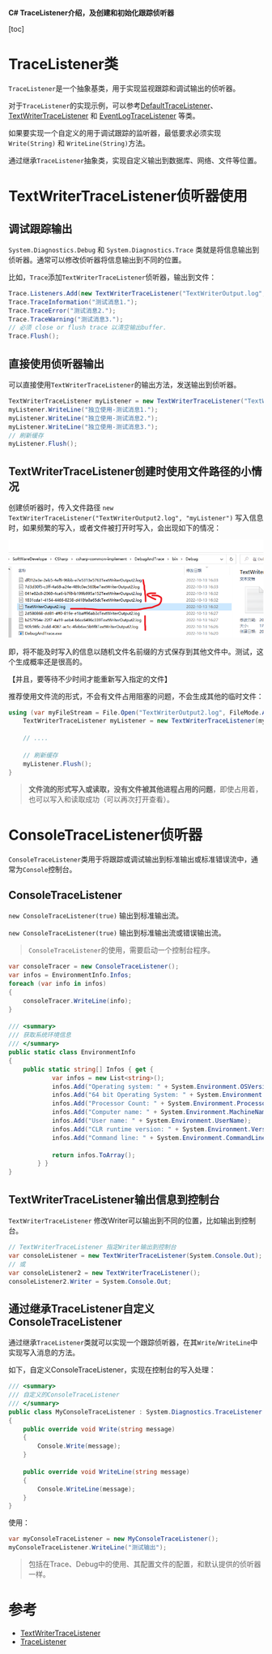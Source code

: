 **C# TraceListener介绍，及创建和初始化跟踪侦听器**

[toc]

# TraceListener类

`TraceListener`是一个抽象基类，用于实现监视跟踪和调试输出的侦听器。

对于`TraceListener`的实现示例，可以参考[DefaultTraceListener](https://learn.microsoft.com/en-us/dotnet/api/system.diagnostics.defaulttracelistener)、[TextWriterTraceListener](https://learn.microsoft.com/en-us/dotnet/api/system.diagnostics.textwritertracelistener) 和 [EventLogTraceListener](https://learn.microsoft.com/en-us/dotnet/api/system.diagnostics.eventlogtracelistener) 等类。

如果要实现一个自定义的用于调试跟踪的监听器，最低要求必须实现`Write(String)` 和 `WriteLine(String)`方法。

通过继承`TraceListener`抽象类，实现自定义输出到数据库、网络、文件等位置。

# TextWriterTraceListener侦听器使用

## 调试跟踪输出

`System.Diagnostics.Debug` 和 `System.Diagnostics.Trace` 类就是将信息输出到侦听器。通常可以修改侦听器将信息输出到不同的位置。

比如，`Trace`添加`TextWriterTraceListener`侦听器，输出到文件：

```cs
Trace.Listeners.Add(new TextWriterTraceListener("TextWriterOutput.log", "myListener"));
Trace.TraceInformation("测试消息1.");
Trace.TraceError("测试消息2.");
Trace.TraceWarning("测试消息3.");
// 必须 close or flush trace 以清空输出buffer.
Trace.Flush();
```

## 直接使用侦听器输出

可以直接使用`TextWriterTraceListener`的输出方法，发送输出到侦听器。

```cs
TextWriterTraceListener myListener = new TextWriterTraceListener("TextWriterOutput2.log", "myListener");
myListener.WriteLine("独立使用-测试消息1.");
myListener.WriteLine("独立使用-测试消息2.");
myListener.WriteLine("独立使用-测试消息3.");
// 刷新缓存
myListener.Flush();
```

## TextWriterTraceListener创建时使用文件路径的小情况

创建侦听器时，传入文件路径 `new TextWriterTraceListener("TextWriterOutput2.log", "myListener")` 写入信息时，如果频繁的写入，或者文件被打开时写入，会出现如下的情况：

![](img/20221013163450.png) 

即，将不能及时写入的信息以随机文件名前缀的方式保存到其他文件中。测试，这个生成概率还是很高的。

【并且，要等待不少时间才能重新写入指定的文件】

推荐使用文件流的形式，不会有文件占用阻塞的问题，不会生成其他的临时文件：

```cs
using (var myFileStream = File.Open("TextWriterOutput2.log", FileMode.Append)){
    TextWriterTraceListener myListener = new TextWriterTraceListener(myFileStream);

    // ....

    // 刷新缓存
    myListener.Flush();
}
```

> **文件流的形式写入或读取，没有文件被其他进程占用的问题**，即使占用着，也可以写入和读取成功（可以再次打开查看）。

# ConsoleTraceListener侦听器

`ConsoleTraceListener`类用于将跟踪或调试输出到标准输出或标准错误流中，通常为`Console`控制台。

## ConsoleTraceListener

`new ConsoleTraceListener(true)` 输出到标准输出流。

`new ConsoleTraceListener(true)` 输出到标准输出流或错误输出流。

> `ConsoleTraceListener`的使用，需要启动一个控制台程序。

```cs
var consoleTracer = new ConsoleTraceListener();
var infos = EnvironmentInfo.Infos;
foreach (var info in infos)
{
    consoleTracer.WriteLine(info);
}

/// <summary>
/// 获取系统环境信息
/// </summary>
public static class EnvironmentInfo
{
    public static string[] Infos { get {
            var infos = new List<string>();
            infos.Add("Operating system: " + System.Environment.OSVersion.ToString());
            infos.Add("64 bit Operating System: " + System.Environment.Is64BitOperatingSystem);
            infos.Add("Processor Count: " + System.Environment.ProcessorCount);
            infos.Add("Computer name: " + System.Environment.MachineName);
            infos.Add("User name: " + System.Environment.UserName);
            infos.Add("CLR runtime version: " + System.Environment.Version.ToString());
            infos.Add("Command line: " + System.Environment.CommandLine);

            return infos.ToArray();
        } }
}
```

## TextWriterTraceListener输出信息到控制台

`TextWriterTraceListener` 修改Writer可以输出到不同的位置，比如输出到控制台。

```cs
// TextWriterTraceListener 指定Writer输出到控制台
var consoleListener = new TextWriterTraceListener(System.Console.Out);
// 或
var consoleListener2 = new TextWriterTraceListener();
consoleListener2.Writer = System.Console.Out;
```

## 通过继承TraceListener自定义ConsoleTraceListener

通过继承`TraceListener`类就可以实现一个跟踪侦听器，在其`Write`/`WriteLine`中实现写入消息的方法。

如下，自定义ConsoleTraceListener，实现在控制台的写入处理：

```cs
/// <summary>
/// 自定义的ConsoleTraceListener
/// </summary>
public class MyConsoleTraceListener : System.Diagnostics.TraceListener
{
    public override void Write(string message)
    {
        Console.Write(message);
    }

    public override void WriteLine(string message)
    {
        Console.WriteLine(message);
    }
}
```

使用：

```cs
var myConsoleTraceListener = new MyConsoleTraceListener();
myConsoleTraceListener.WriteLine("测试输出");
```

> 包括在Trace、Debug中的使用、其配置文件的配置，和默认提供的侦听器一样。



# 参考

- [TextWriterTraceListener](https://learn.microsoft.com/en-us/dotnet/api/system.diagnostics.textwritertracelistener.writer)
- [TraceListener](https://learn.microsoft.com/en-us/dotnet/api/system.diagnostics.tracelistener)